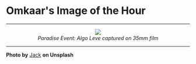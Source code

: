# Omkaar's Image of the Hour

---

<div align="center">

<a href="https://unsplash.com/photos/a-group-of-people-standing-around-each-other-with-their-hands-in-the-air-h_Jqc3liKCk">
  <img src="https://images.unsplash.com/photo-1648052845307-61eb1450f1bc?crop=entropy&cs=tinysrgb&fit=max&fm=jpg&ixid=M3w3NjA2Nzh8MHwxfHJhbmRvbXx8fHx8fHx8fDE3NTQxMDcyMDB8&ixlib=rb-4.1.0&q=80&w=1080" style="max-width:100%; height:auto;">
</a>

<br>
<i>Paradise Event: Algo Leve captured on 35mm film</i>

</div>

---

**Photo by** [Jack](https://unsplash.com/@kuj_world) **on Unsplash**
